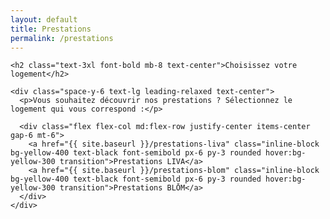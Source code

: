 ```yaml
---
layout: default
title: Prestations
permalink: /prestations
---
```


<section class="bg-black text-yellow-400 min-h-screen py-12 px-6 w-full">
  <div class="max-w-4xl mx-auto">

    <h2 class="text-3xl font-bold mb-8 text-center">Choisissez votre logement</h2>

    <div class="space-y-6 text-lg leading-relaxed text-center">
      <p>Vous souhaitez découvrir nos prestations ? Sélectionnez le logement qui vous correspond :</p>

      <div class="flex flex-col md:flex-row justify-center items-center gap-6 mt-6">
        <a href="{{ site.baseurl }}/prestations-liva" class="inline-block bg-yellow-400 text-black font-semibold px-6 py-3 rounded hover:bg-yellow-300 transition">Prestations LIVA</a>
        <a href="{{ site.baseurl }}/prestations-blom" class="inline-block bg-yellow-400 text-black font-semibold px-6 py-3 rounded hover:bg-yellow-300 transition">Prestations BLŌM</a>
      </div>
    </div>

  </div>
</section>
